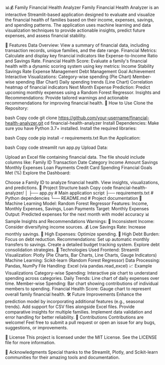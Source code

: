 
📊💰 Family Financial Health Analyzer
Family Financial Health Analyzer is an interactive Streamlit-based application designed to evaluate and visualize the financial health of families based on their income, expenses, savings, and spending patterns. The application uses machine learning and data visualization techniques to provide actionable insights, predict future expenses, and assess financial stability.

🌟 Features
Data Overview: View a summary of financial data, including transaction records, unique families, and the date range.
Financial Metrics: Calculate and display key financial indicators like Expense-to-Income Ratio and Savings Rate.
Financial Health Score: Evaluate a family's financial health with a dynamic scoring system using key metrics:
Income Stability
Savings Rate
Expense Management
Debt Management
Goal Achievement
Interactive Visualizations:
Category-wise spending (Pie Chart)
Member-wise spending (Bar Chart)
Daily spending trends (Line Chart)
Correlation heatmap of financial indicators
Next Month Expense Prediction: Predict upcoming monthly expenses using a Random Forest Regressor.
Insights and Recommendations: Provide tailored warnings and actionable recommendations for improving financial health.
🚀 How to Use
Clone the Repository:

bash
Copy code
git clone https://github.com/your-username/financial-health-analyzer.git
cd financial-health-analyzer
Install Dependencies: Make sure you have Python 3.7+ installed. Install the required libraries:

bash
Copy code
pip install -r requirements.txt
Run the Application:

bash
Copy code
streamlit run app.py
Upload Data:

Upload an Excel file containing financial data. The file should include columns like:
Family ID
Transaction Date
Category
Income
Amount
Savings
Monthly Expenses
Loan Payments
Credit Card Spending
Financial Goals Met (%)
Explore the Dashboard:

Choose a Family ID to analyze financial health.
View insights, visualizations, and predictions.
📂 Project Structure
bash
Copy code
financial-health-analyzer/
│
├── app.py                     # Main application script
├── requirements.txt           # Python dependencies
└── README.md                  # Project documentation
🧠 Machine Learning
Model: Random Forest Regressor
Features: Income, Monthly Expenses, Savings, Loan Payments
Target: Monthly Expenses
Output: Predicted expenses for the next month with model accuracy
📊 Sample Insights and Recommendations
Warnings:
🚨 Inconsistent Income: Consider diversifying income sources.
💰 Low Savings Rate: Increase monthly savings.
💸 High Expenses: Optimize spending.
🔗 High Debt Burden: Focus on debt reduction.
Recommendations:
Set up automatic monthly transfers to savings.
Create a detailed budget tracking system.
Explore debt consolidation strategies.
🔧 Technologies Used
Frontend: Streamlit
Visualization: Plotly (Pie Charts, Bar Charts, Line Charts, Gauge Indicators)
Machine Learning: Scikit-learn (Random Forest Regressor)
Data Processing: Pandas, NumPy
File Handling: Excel (via pandas.read_excel)
📈 Example Visualizations
Category-wise Spending: Interactive pie chart to understand spending across categories.
Daily Trends: Line chart of daily expenses over time.
Member-wise Spending: Bar chart showing contributions of individual members to spending.
Financial Health Score: Gauge chart to represent overall family financial health.
🛠 Future Improvements
Enhance the prediction model by incorporating additional features (e.g., seasonal trends).
Add support for CSV files alongside Excel files.
Provide comparative insights for multiple families.
Implement data validation and error handling for better reliability.
🤝 Contributions
Contributions are welcome! Feel free to submit a pull request or open an issue for any bugs, suggestions, or improvements.

📜 License
This project is licensed under the MIT License. See the LICENSE file for more information.

🌟 Acknowledgments
Special thanks to the Streamlit, Plotly, and Scikit-learn communities for their amazing tools and documentation.
